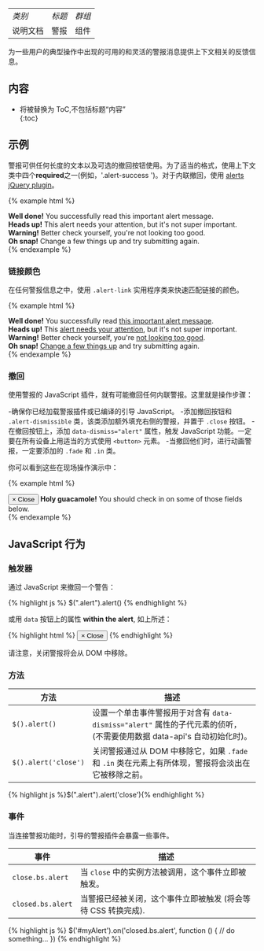 <table>
<tbody>
<tr><td><em>类别</em></td><td><em>标题</em></td><td><em>群组</em></td></tr>
<tr><td>说明文档</td><td>警报</td><td>组件</td></tr>
</tbody>
</table>

为一些用户的典型操作中出现的可用的和灵活的警报消息提供上下文相关的反馈信息。

## 内容

* 将被替换为 ToC,不包括标题“内容”  
{:toc}

## 示例

警报可供任何长度的文本以及可选的撤回按钮使用。为了适当的格式，使用上下文类中四个**required**之一(例如，'.alert-success ')。对于内联撤回，使用 [alerts jQuery plugin](#dismissing)。

{% example html %}
<div class="alert alert-success" role="alert">
  <strong>Well done!</strong> You successfully read this important alert message.
</div>
<div class="alert alert-info" role="alert">
  <strong>Heads up!</strong> This alert needs your attention, but it's not super important.
</div>
<div class="alert alert-warning" role="alert">
  <strong>Warning!</strong> Better check yourself, you're not looking too good.
</div>
<div class="alert alert-danger" role="alert">
  <strong>Oh snap!</strong> Change a few things up and try submitting again.
</div>
{% endexample %}

### 链接颜色

在任何警报信息之中，使用 `.alert-link` 实用程序类来快速匹配链接的颜色。

{% example html %}
<div class="alert alert-success" role="alert">
  <strong>Well done!</strong> You successfully read <a href="#" class="alert-link">this important alert message</a>.
</div>
<div class="alert alert-info" role="alert">
  <strong>Heads up!</strong> This <a href="#" class="alert-link">alert needs your attention</a>, but it's not super important.
</div>
<div class="alert alert-warning" role="alert">
  <strong>Warning!</strong> Better check yourself, you're <a href="#" class="alert-link">not looking too good</a>.
</div>
<div class="alert alert-danger" role="alert">
  <strong>Oh snap!</strong> <a href="#" class="alert-link">Change a few things up</a> and try submitting again.
</div>
{% endexample %}

### 撤回

使用警报的 JavaScript 插件，就有可能撤回任何内联警报。这里就是操作步骤：

-确保你已经加载警报插件或已编译的引导 JavaScript。
-添加撤回按钮和 `.alert-dismissible` 类，该类添加额外填充右侧的警报，并置于  `.close`  按钮。
-在撤回按钮上，添加 `data-dismiss="alert"` 属性，触发 JavaScript 功能。一定要在所有设备上用适当的方式使用 `<button>` 元素。
-当撤回他们时，进行动画警报，一定要添加的 `.fade` 和 `.in` 类。

你可以看到这些在现场操作演示中：

{% example html %}
<div class="alert alert-warning alert-dismissible fade in" role="alert">
  <button type="button" class="close" data-dismiss="alert" aria-label="Close">
    <span aria-hidden="true">&times;</span>
    <span class="sr-only">Close</span>
  </button>
  <strong>Holy guacamole!</strong> You should check in on some of those fields below.
</div>
{% endexample %}

## JavaScript 行为

### 触发器

通过 JavaScript 来撤回一个警告：

{% highlight js %}
$(".alert").alert()
{% endhighlight %}

或用 `data` 按钮上的属性 **within the alert**, 如上所述：

{% highlight html %}
<button type="button" class="close" data-dismiss="alert" aria-label="Close">
  <span aria-hidden="true">&times;</span>
  <span class="sr-only">Close</span>
</button>
{% endhighlight %}

请注意，关闭警报将会从 DOM 中移除。

### 方法
| 方法 | 描述 |
| --- | --- |
| `$().alert()` | 设置一个单击事件警报用于对含有 `data-dismiss="alert"` 属性的子代元素的侦听，(不需要使用数据 data-api's 自动初始化时)。|
| `$().alert('close')` | 关闭警报通过从 DOM 中移除它，如果 `.fade` 和 `.in` 类在元素上有所体现，警报将会淡出在它被移除之前。 |

{% highlight js %}$(".alert").alert('close'){% endhighlight %}

### 事件

当连接警报功能时，引导的警报插件会暴露一些事件。

| 事件 | 描述 |
| --- | --- |
| `close.bs.alert` | 当 <code>close</code> 中的实例方法被调用，这个事件立即被触发。 |
| `closed.bs.alert` | 当警报已经被关闭，这个事件立即被触发 (将会等待 CSS 转换完成). |

{% highlight js %}
$('#myAlert').on('closed.bs.alert', function () {
  // do something…
})
{% endhighlight %}
